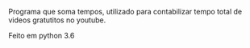 Programa que soma tempos, utilizado para contabilizar tempo total de videos gratutitos no youtube.

Feito em python 3.6
